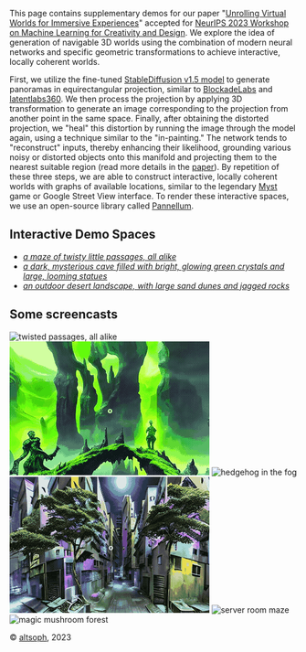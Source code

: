 This page contains supplementary demos for our paper "[Unrolling Virtual Worlds for Immersive Experiences](#)" accepted for [NeurIPS 2023 Workshop on Machine Learning for Creativity and Design](https://nips.cc/virtual/2023/workshop/66545).
We explore the idea of generation of navigable 3D worlds using the combination of modern neural networks and specific geometric transformations to achieve interactive, locally coherent worlds.

First, we utilize the fine-tuned [StableDiffusion v1.5 model](https://huggingface.co/runwayml/stable-diffusion-v1-5) to generate panoramas in equirectangular projection, similar to [BlockadeLabs](https://www.blockadelabs.com/) and [latentlabs360](https://civitai.com/models/10753/latentlabs360).
We then process the projection by applying 3D transformation to generate an image corresponding to the projection from another point in the same space. Finally, after obtaining the distorted projection, we "heal" this distortion by running the image through the model again, using a technique similar to the "in-painting." The network tends to "reconstruct" inputs, thereby enhancing their likelihood, grounding various noisy or distorted objects onto this manifold and projecting them to the nearest suitable region (read more details in the [paper](#)). By repetition of these three steps, we are able to construct interactive, locally coherent worlds with graphs of available locations, similar to the legendary [Myst](https://en.wikipedia.org/wiki/Myst) game or Google Street View interface. To render these interactive spaces, we use an open-source library called [Pannellum](https://pannellum.org/).

## Interactive Demo Spaces

  * [*a maze of twisty little passages, all alike*](zork/index.html)
  * [*a dark, mysterious cave filled with bright, glowing green crystals and large, looming statues*](crystals/index.html)
  * [*an outdoor desert landscape, with large sand dunes and jagged rocks*](desert/index.html)  

## Some screencasts

<img src="https://github.com/altsoph/immersive_spaces/blob/main/imgs/_000607_o3.gif?raw=true" alt="twisted passages, all alike" /> <img src="https://github.com/altsoph/immersive_spaces/blob/main/imgs/_221253_o3.gif?raw=true" alt="emerald cave with golems" /> <img src="https://github.com/altsoph/immersive_spaces/blob/main/imgs/_221414_o3.gif?raw=true" alt="hedgehog in the fog" /> <img src="https://github.com/altsoph/immersive_spaces/blob/main/imgs/_223927_o3.gif?raw=true" alt="night city maze" /> <img src="https://github.com/altsoph/immersive_spaces/blob/main/imgs/_224117_o3.gif?raw=true" alt="server room maze" /> <img src="https://github.com/altsoph/immersive_spaces/blob/main/imgs/_224256_o3.gif?raw=true" alt="magic mushroom forest" />

&copy;&nbsp;[altsoph](https://altsoph.com), 2023